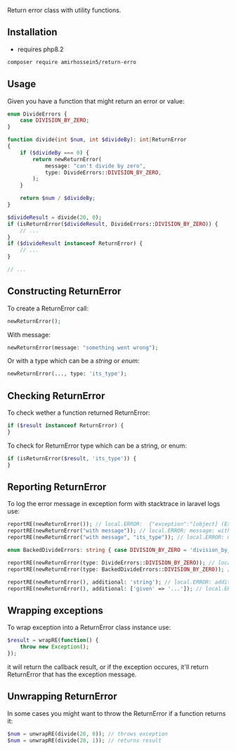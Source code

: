 Return error class with utility functions.

## Installation

- requires php8.2

```sh
composer require amirhossein5/return-erro
```

## Usage

Given you have a function that might return an error or value:

```php
enum DivideErrors {
    case DIVISION_BY_ZERO;
}

function divide(int $num, int $divideBy): int|ReturnError
{
    if ($divideBy === 0) {
        return newReturnError(
            message: "can't divide by zero",
            type: DivideErrors::DIVISION_BY_ZERO,
        );
    }

    return $num / $divideBy;
}

$divideResult = divide(20, 0);
if (isReturnError($divideResult, DivideErrors::DIVISION_BY_ZERO)) {
    // ...
}
if ($divideResult instanceof ReturnError) {
    // ...
}

// ...
```

## Constructing ReturnError

To create a ReturnError call:

```php
newReturnError();
```

With message:

```php
newReturnError(message: "something went wrong");
```

Or with a type which can be a *string* or *enum*:

```php
newReturnError(..., type: 'its_type');
```

## Checking ReturnError

To check wether a function returned ReturnError:

```php
if ($result instanceof ReturnError) {
}
```

To check for ReturnError type which can be a string, or enum:

```php
if (isReturnError($result, 'its_type')) {
}
```

## Reporting ReturnError

To log the error message in exception form with stacktrace in laravel logs use:

```php
reportRE(newReturnError()); // local.ERROR:  {"exception":"[object] (Exception(code: 0):  at ...
reportRE(newReturnError("with message")); // local.ERROR: message: with message {"exception...
reportRE(newReturnError("with message", "its_type")); // local.ERROR: message: with message, type: its_type {"exception...

enum BackedDivideErrors: string { case DIVISION_BY_ZERO = 'division_by_zero'; }

reportRE(newReturnError(type: DivideErrors::DIVISION_BY_ZERO)); // local.ERROR: type: DIVISION_BY_ZERO {"exception...
reportRE(newReturnError(type: BackedDivideErrors::DIVISION_BY_ZERO)); // local.ERROR: type: division_by_zero {"exception...

reportRE(newReturnError(), additional: 'string'); // local.ERROR: additional: "string" {"exception...
reportRE(newReturnError(), additional: ['given' => '...']); // local.ERROR: additional: {"given":"..."} {"exception...
```

## Wrapping exceptions

To wrap exception into a ReturnError class instance use:

```php
$result = wrapRE(function() {
    throw new Exception();
});
```

it will return the callback result, or if the exception occures, it'll return ReturnError that has the exception message.

## Unwrapping ReturnError

In some cases you might want to throw the ReturnError if a function returns it:

```php
$num = unwrapRE(divide(20, 0)); // throws exception
$num = unwrapRE(divide(20, 1)); // returns result
```
